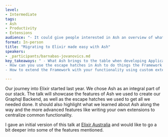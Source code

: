 ```yaml
---
level:
- Intermediate
tags:
- Ash
- Productivity
- Extensions
audience: "- It could give people interested in Ash an overview of what it can do while giving people who have already played with Ash some insight into more advanced features."
format: In-person
title: "Migrating to Elixir made easy with Ash"
speakers:
- _participants/barnabas-jovanovics.md
key_takeaways: " - What Ash brings to the table when developing Applications.\n
- How can you use the escape hatches in Ash to do things the Framework is not supporting yet?\n
- How to extend the Framework with your functionality using custom extensions."

---
```

Our journey into Elixir started last year. We chose Ash as an integral part of our stack. The talk will showcase the features of Ash we used to create our Graphql Backend, as well as the escape hatches we used to get all we needed done. It should also highlight what we learned about Ash along the way and the more advanced features like writing your own extensions to centralize common functionality.

I gave an initial version of this talk at <a href="https://www.youtube.com/watch?v=RcLIpIWhQ6g&t=5s">Elixir Australia</a> and would like to go a bit deeper into some of the features mentioned.